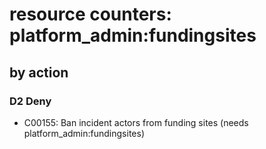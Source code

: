 # resource counters: platform_admin:fundingsites

## by action


### D2 Deny
* C00155: Ban incident actors from funding sites (needs platform_admin:fundingsites)
